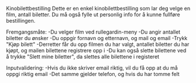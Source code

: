 Kinobilettbestilling
Dette er en enkel kinobilettbestilling som lar deg velge en film, antall biletter.
Du må også fylle ut personlig info for å kunne fullføre bestillingen.

Fremgangsmåte:
-Du velger film ved rullegardin-meny
-Du angir antallet biletter du ønsker
-Du oppgir fornavn og etternavn, og mail og email
-Trykk "Kjøp bilett"
-Derretter får du opp filmen du har valgt, antallet biletter du har kjøpt, og mailen bilettene registrere opp i
-Du kan også slette bilettene ved å trykke "Slett mine biletter", da slettes alle bilettene i registeret

Inputvalidering:
-Hvis du ikke skriver email riktig, vil du få opp at du må oppgi riktig email
-Det samme gjelder telefon, og hvis du har tomme felt
